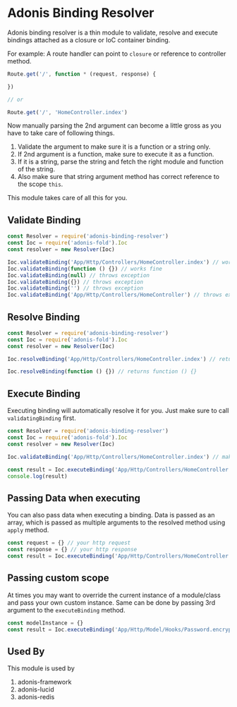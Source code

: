 # Adonis Binding Resolver

Adonis binding resolver is a thin module to validate, resolve and execute
bindings attached as a closure or IoC container binding. 

For example: A route handler can point to `closure` or reference to controller method.

```javascript
Route.get('/', function * (request, response) {

})

// or 

Route.get('/', 'HomeController.index')
```


Now manually parsing the 2nd argument can become a little gross as you have to take care of following things.

1. Validate the argument to make sure it is a function or a string only.
2. If 2nd argument is a function, make sure to execute it as a function.
3. If it is a string, parse the string and fetch the right module and function of the string.
4. Also make sure that string argument method has correct reference to the scope `this`.

This module takes care of all this for you.

## Validate Binding
```javascript
const Resolver = require('adonis-binding-resolver')
const Ioc = require('adonis-fold').Ioc
const resolver = new Resolver(Ioc)

Ioc.validateBinding('App/Http/Controllers/HomeController.index') // works fine
Ioc.validateBinding(function () {}) // works fine
Ioc.validateBinding(null) // throws exception
Ioc.validateBinding({}) // throws exception
Ioc.validateBinding('') // throws exception
Ioc.validateBinding('App/Http/Controllers/HomeController') // throws exception, since method is not defined
```


## Resolve Binding
```javascript
const Resolver = require('adonis-binding-resolver')
const Ioc = require('adonis-fold').Ioc
const resolver = new Resolver(Ioc)

Ioc.resolveBinding('App/Http/Controllers/HomeController.index') // returns {instance: HomeController, method: 'index'}

Ioc.resolveBinding(function () {}) // returns function () {}
```

## Execute Binding

Executing binding will automatically resolve it for you. Just make sure to call `validatingBinding` first.

```javascript
const Resolver = require('adonis-binding-resolver')
const Ioc = require('adonis-fold').Ioc
const resolver = new Resolver(Ioc)

Ioc.validateBinding('App/Http/Controllers/HomeController.index') // make sure binding is fine

const result = Ioc.executeBinding('App/Http/Controllers/HomeController.index')
console.log(result)
```


## Passing Data when executing

You can also pass data when executing a binding. Data is passed as an array, which is passed as multiple arguments to the resolved method using `apply` method.

```javascript
const request = {} // your http request
const response = {} // your http response
const result = Ioc.executeBinding('App/Http/Controllers/HomeController.index', [request, response])
```

## Passing custom scope

At times you may want to override the current instance of a module/class and pass your own custom instance. Same can be done by passing 3rd argument to the `executeBinding` method.

```javascript
const modelInstance = {}
const result = Ioc.executeBinding('App/Http/Model/Hooks/Password.encrypt', [], modelInstance)
```


## Used By

This module is used by

1. adonis-framework
2. adonis-lucid
3. adonis-redis
